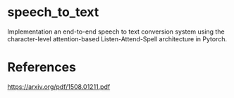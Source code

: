# speech_to_text
Implementation an end-to-end speech to text conversion system using the character-level attention-based Listen-Attend-Spell architecture in Pytorch.

# References
https://arxiv.org/pdf/1508.01211.pdf
